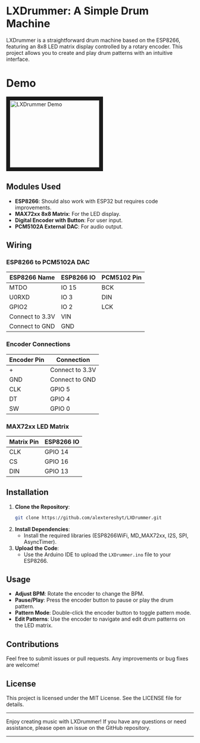 # LXDrummer: A Simple Drum Machine

LXDrummer is a straightforward drum machine based on the ESP8266, featuring an 8x8 LED matrix display controlled by a rotary encoder. This project allows you to create and play drum patterns with an intuitive interface.

# Demo
<a href="http://www.youtube.com/watch?feature=player_embedded&v=fs34gqKAlCA
" target="_blank"><img src="http://img.youtube.com/vi/fs34gqKAlCA/0.jpg" 
alt="LXDrummer Demo" width="240" height="180" border="10" /></a>

## Modules Used

- **ESP8266**: Should also work with ESP32 but requires code improvements.
- **MAX72xx 8x8 Matrix**: For the LED display.
- **Digital Encoder with Button**: For user input.
- **PCM5102A External DAC**: For audio output.

## Wiring

### ESP8266 to PCM5102A DAC

| ESP8266 Name | ESP8266 IO | PCM5102 Pin |
|--------------|-------------|-------------|
| MTDO         | IO 15       | BCK         |
| U0RXD        | IO 3        | DIN         |
| GPIO2        | IO 2        | LCK         |
| Connect to 3.3V | VIN       |             |
| Connect to GND  | GND       |             |

### Encoder Connections

| Encoder Pin | Connection      |
|-------------|-----------------|
| +           | Connect to 3.3V |
| GND         | Connect to GND  |
| CLK         | GPIO 5          |
| DT          | GPIO 4          |
| SW          | GPIO 0          |

### MAX72xx LED Matrix

| Matrix Pin  | ESP8266 IO      |
|-------------|-----------------|
| CLK         | GPIO 14         |
| CS          | GPIO 16         |
| DIN         | GPIO 13         |

## Installation

1. **Clone the Repository**: 
   ```bash
   git clone https://github.com/alextereshyt/LXDrummer.git
   ```
2. **Install Dependencies**:
   - Install the required libraries (ESP8266WiFi, MD_MAX72xx, I2S, SPI, AsyncTimer).
3. **Upload the Code**:
   - Use the Arduino IDE to upload the `LXDrummer.ino` file to your ESP8266.

## Usage

- **Adjust BPM**: Rotate the encoder to change the BPM.
- **Pause/Play**: Press the encoder button to pause or play the drum pattern.
- **Pattern Mode**: Double-click the encoder button to toggle pattern mode.
- **Edit Patterns**: Use the encoder to navigate and edit drum patterns on the LED matrix.

## Contributions

Feel free to submit issues or pull requests. Any improvements or bug fixes are welcome!

## License

This project is licensed under the MIT License. See the LICENSE file for details.

---

Enjoy creating music with LXDrummer! If you have any questions or need assistance, please open an issue on the GitHub repository.

---
